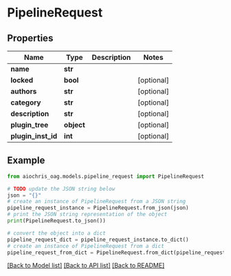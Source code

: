 # PipelineRequest


## Properties

Name | Type | Description | Notes
------------ | ------------- | ------------- | -------------
**name** | **str** |  | 
**locked** | **bool** |  | [optional] 
**authors** | **str** |  | [optional] 
**category** | **str** |  | [optional] 
**description** | **str** |  | [optional] 
**plugin_tree** | **object** |  | [optional] 
**plugin_inst_id** | **int** |  | [optional] 

## Example

```python
from aiochris_oag.models.pipeline_request import PipelineRequest

# TODO update the JSON string below
json = "{}"
# create an instance of PipelineRequest from a JSON string
pipeline_request_instance = PipelineRequest.from_json(json)
# print the JSON string representation of the object
print(PipelineRequest.to_json())

# convert the object into a dict
pipeline_request_dict = pipeline_request_instance.to_dict()
# create an instance of PipelineRequest from a dict
pipeline_request_from_dict = PipelineRequest.from_dict(pipeline_request_dict)
```
[[Back to Model list]](../README.md#documentation-for-models) [[Back to API list]](../README.md#documentation-for-api-endpoints) [[Back to README]](../README.md)


